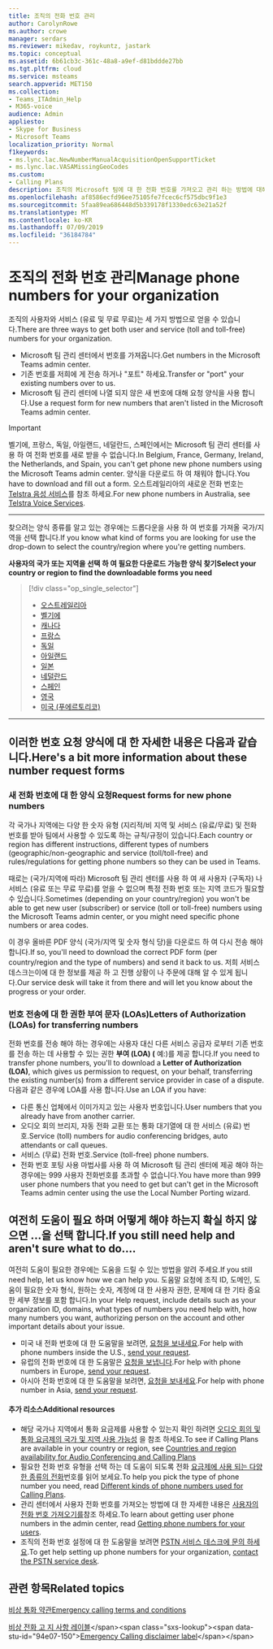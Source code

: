 ```yaml
---
title: 조직의 전화 번호 관리
author: CarolynRowe
ms.author: crowe
manager: serdars
ms.reviewer: mikedav, roykuntz, jastark
ms.topic: conceptual
ms.assetid: 6b61cb3c-361c-48a8-a9ef-d81bddde27bb
ms.tgt.pltfrm: cloud
ms.service: msteams
search.appverid: MET150
ms.collection:
- Teams_ITAdmin_Help
- M365-voice
audience: Admin
appliesto:
- Skype for Business
- Microsoft Teams
localization_priority: Normal
f1keywords:
- ms.lync.lac.NewNumberManualAcquisitionOpenSupportTicket
- ms.lync.lac.VASAMissingGeoCodes
ms.custom:
- Calling Plans
description: 조직의 Microsoft 팀에 대 한 전화 번호를 가져오고 관리 하는 방법에 대해 알아봅니다.
ms.openlocfilehash: af8586ecfd96ee75105fe7fcec6cf575dbc9f1e3
ms.sourcegitcommit: 5faa89ea686448d5b339178f1330edc63e21a52f
ms.translationtype: MT
ms.contentlocale: ko-KR
ms.lasthandoff: 07/09/2019
ms.locfileid: "36184784"
---
```

# <a name="manage-phone-numbers-for-your-organization"></a><span data-ttu-id="94e07-103">조직의 전화 번호 관리</span><span class="sxs-lookup"><span data-stu-id="94e07-103">Manage phone numbers for your organization</span></span>

<span data-ttu-id="94e07-104">조직의 사용자와 서비스 (유료 및 무료 무료)는 세 가지 방법으로 얻을 수 있습니다.</span><span class="sxs-lookup"><span data-stu-id="94e07-104">There are three ways to get both user and service (toll and toll-free) numbers for your organization.</span></span>
- <span data-ttu-id="94e07-105">Microsoft 팀 관리 센터에서 번호를 가져옵니다.</span><span class="sxs-lookup"><span data-stu-id="94e07-105">Get numbers in the Microsoft Teams admin center.</span></span>
- <span data-ttu-id="94e07-106">기존 번호를 저희에 게 전송 하거나 "포트" 하세요.</span><span class="sxs-lookup"><span data-stu-id="94e07-106">Transfer or "port" your existing numbers over to us.</span></span>
- <span data-ttu-id="94e07-107">Microsoft 팀 관리 센터에 나열 되지 않은 새 번호에 대해 요청 양식을 사용 합니다.</span><span class="sxs-lookup"><span data-stu-id="94e07-107">Use a request form for new numbers that aren't listed in the Microsoft Teams admin center.</span></span>

> [!IMPORTANT]
> <span data-ttu-id="94e07-108">벨기에, 프랑스, 독일, 아일랜드, 네덜란드, 스페인에서는 Microsoft 팀 관리 센터를 사용 하 여 전화 번호를 새로 받을 수 없습니다.</span><span class="sxs-lookup"><span data-stu-id="94e07-108">In Belgium, France, Germany, Ireland, the Netherlands, and Spain, you can't get phone new phone numbers using the Microsoft Teams admin center.</span></span> <span data-ttu-id="94e07-109">양식을 다운로드 하 여 채워야 합니다.</span><span class="sxs-lookup"><span data-stu-id="94e07-109">You have to download and fill out a form.</span></span> <span data-ttu-id="94e07-110">오스트레일리아의 새로운 전화 번호는 [Telstra 음성 서비스](https://aka.ms/TelstraVoicePlan)를 참조 하세요.</span><span class="sxs-lookup"><span data-stu-id="94e07-110">For new phone numbers in Australia, see [Telstra Voice Services](https://aka.ms/TelstraVoicePlan).</span></span>

***
<span data-ttu-id="94e07-111">찾으려는 양식 종류를 알고 있는 경우에는 드롭다운을 사용 하 여 번호를 가져올 국가/지역을 선택 합니다.</span><span class="sxs-lookup"><span data-stu-id="94e07-111">If you know what kind of forms you are looking for use the drop-down to select the country/region where you're getting numbers.</span></span>

<span data-ttu-id="94e07-112">**사용자의 국가 또는 지역을 선택 하 여 필요한 다운로드 가능한 양식 찾기**</span><span class="sxs-lookup"><span data-stu-id="94e07-112">**Select your country or region to find the downloadable forms you need**</span></span>
> [!div class="op_single_selector"]
> - [오스트레일리아](phone-number-management-for-australia.md)
> - [벨기에](phone-number-management-for-belgium.md)
> - [캐나다](phone-number-management-for-canada.md)
> - [프랑스](phone-number-management-for-france.md)
> - [독일](phone-number-management-for-germany.md)
> - [아일랜드](phone-number-management-for-ireland.md)
> - [일본](phone-number-management-for-japan.md)
> - [네덜란드](phone-number-management-for-the-netherlands.md)
> - [스페인](phone-number-management-for-spain.md)
> - [영국](phone-number-management-for-the-u-k.md)
> - [미국 (푸에르토리코)](phone-number-management-for-the-u-s.md)

***
## <a name="heres-a-bit-more-information-about-these-number-request-forms"></a><span data-ttu-id="94e07-124">이러한 번호 요청 양식에 대 한 자세한 내용은 다음과 같습니다.</span><span class="sxs-lookup"><span data-stu-id="94e07-124">Here's a bit more information about these number request forms</span></span>

### <a name="request-forms-for-new-phone-numbers"></a><span data-ttu-id="94e07-125">새 전화 번호에 대 한 양식 요청</span><span class="sxs-lookup"><span data-stu-id="94e07-125">Request forms for new phone numbers</span></span>

<span data-ttu-id="94e07-126">각 국가나 지역에는 다양 한 숫자 유형 (지리적/비 지역 및 서비스 (유료/무료) 및 전화 번호를 받아 팀에서 사용할 수 있도록 하는 규칙/규정이 있습니다.</span><span class="sxs-lookup"><span data-stu-id="94e07-126">Each country or region has different instructions, different types of numbers (geographic/non-geographic and service (toll/toll-free) and rules/regulations for getting phone numbers so they can be used in Teams.</span></span>

<span data-ttu-id="94e07-127">때로는 (국가/지역에 따라) Microsoft 팀 관리 센터를 사용 하 여 새 사용자 (구독자) 나 서비스 (유료 또는 무료 무료)를 얻을 수 없으며 특정 전화 번호 또는 지역 코드가 필요할 수 있습니다.</span><span class="sxs-lookup"><span data-stu-id="94e07-127">Sometimes (depending on your country/region) you won't be able to get new user (subscriber) or service (toll or toll-free) numbers using the Microsoft Teams admin center, or you might need specific phone numbers or area codes.</span></span>

<span data-ttu-id="94e07-128">이 경우 올바른 PDF 양식 (국가/지역 및 숫자 형식 당)을 다운로드 하 여 다시 전송 해야 합니다.</span><span class="sxs-lookup"><span data-stu-id="94e07-128">If so, you'll need to download the correct PDF form (per country/region and the type of numbers) and send it back to us.</span></span> <span data-ttu-id="94e07-129">저희 서비스 데스크는이에 대 한 정보를 제공 하 고 진행 상황이 나 주문에 대해 알 수 있게 됩니다.</span><span class="sxs-lookup"><span data-stu-id="94e07-129">Our service desk will take it from there and will let you know about the progress or your order.</span></span>

### <a name="letters-of-authorization-loas-for-transferring-numbers"></a><span data-ttu-id="94e07-130">번호 전송에 대 한 권한 부여 문자 (LOAs)</span><span class="sxs-lookup"><span data-stu-id="94e07-130">Letters of Authorization (LOAs) for transferring numbers</span></span>

<span data-ttu-id="94e07-131">전화 번호를 전송 해야 하는 경우에는 사용자 대신 다른 서비스 공급자 로부터 기존 번호를 전송 하는 데 사용할 수 있는 권한 **부여 (LOA) (** 예:)를 제공 합니다.</span><span class="sxs-lookup"><span data-stu-id="94e07-131">If you need to transfer phone numbers, you'll to download a **Letter of Authorization (LOA)**, which gives us permission to request, on your behalf, transferring the existing number(s) from a different service provider in case of a dispute.</span></span> <span data-ttu-id="94e07-132">다음과 같은 경우에 LOA를 사용 합니다.</span><span class="sxs-lookup"><span data-stu-id="94e07-132">Use an LOA if you have:</span></span>
- <span data-ttu-id="94e07-133">다른 통신 업체에서 이미가지고 있는 사용자 번호입니다.</span><span class="sxs-lookup"><span data-stu-id="94e07-133">User numbers that you already have from another carrier.</span></span>
- <span data-ttu-id="94e07-134">오디오 회의 브리지, 자동 전화 교환 또는 통화 대기열에 대 한 서비스 (유료) 번호.</span><span class="sxs-lookup"><span data-stu-id="94e07-134">Service (toll) numbers for audio conferencing bridges, auto attendants or call queues.</span></span>
- <span data-ttu-id="94e07-135">서비스 (무료) 전화 번호.</span><span class="sxs-lookup"><span data-stu-id="94e07-135">Service (toll-free) phone numbers.</span></span>
- <span data-ttu-id="94e07-136">전화 번호 포팅 사용 마법사를 사용 하 여 Microsoft 팀 관리 센터에 제공 해야 하는 경우에는 999 사용자 전화번호를 초과할 수 없습니다.</span><span class="sxs-lookup"><span data-stu-id="94e07-136">You have more than 999 user phone numbers that you need to get but can't get in the Microsoft Teams admin center using the use the Local Number Porting wizard.</span></span>

## <a name="if-you-still-need-help-and-arent-sure-what-to-do"></a><span data-ttu-id="94e07-137">여전히 도움이 필요 하며 어떻게 해야 하는지 확실 하지 않으면 ...을 선택 합니다.</span><span class="sxs-lookup"><span data-stu-id="94e07-137">If you still need help and aren't sure what to do....</span></span>

<span data-ttu-id="94e07-138">여전히 도움이 필요한 경우에는 도움을 드릴 수 있는 방법을 알려 주세요.</span><span class="sxs-lookup"><span data-stu-id="94e07-138">If you still need help, let us know how we can help you.</span></span> <span data-ttu-id="94e07-139">도움말 요청에 조직 ID, 도메인, 도움이 필요한 숫자 형식, 원하는 숫자, 계정에 대 한 사용자 권한, 문제에 대 한 기타 중요 한 세부 정보를 포함 합니다.</span><span class="sxs-lookup"><span data-stu-id="94e07-139">In your Help request, include details such as your organization ID, domains, what types of numbers you need help with, how many numbers you want, authorizing person on the account and other important details about your issue.</span></span>
- <span data-ttu-id="94e07-140">미국 내 전화 번호에 대 한 도움말을 보려면, [요청을 보내세요](mailto:ptn@microsoft.com).</span><span class="sxs-lookup"><span data-stu-id="94e07-140">For help with phone numbers inside the U.S., [send your request](mailto:ptn@microsoft.com).</span></span>
- <span data-ttu-id="94e07-141">유럽의 전화 번호에 대 한 도움말은 [요청을 보냅니다](mailto:ptneu@microsoft.com).</span><span class="sxs-lookup"><span data-stu-id="94e07-141">For help with phone numbers in Europe, [send your request](mailto:ptneu@microsoft.com).</span></span>
- <span data-ttu-id="94e07-142">아시아 전화 번호에 대 한 도움말을 보려면, [요청을 보내세요](mailto:ptnapac@microsoft.com).</span><span class="sxs-lookup"><span data-stu-id="94e07-142">For help with phone number in Asia, [send your request](mailto:ptnapac@microsoft.com).</span></span>

#### <a name="additional-resources"></a><span data-ttu-id="94e07-143">추가 리소스</span><span class="sxs-lookup"><span data-stu-id="94e07-143">Additional resources</span></span>

- <span data-ttu-id="94e07-144">해당 국가나 지역에서 통화 요금제를 사용할 수 있는지 확인 하려면 [오디오 회의 및 통화 요금제의 국가 및 지역 사용 가능성](../country-and-region-availability-for-audio-conferencing-and-calling-plans/country-and-region-availability-for-audio-conferencing-and-calling-plans.md) 을 참조 하세요.</span><span class="sxs-lookup"><span data-stu-id="94e07-144">To see if Calling Plans are available in your country or region, see [Countries and region availability for Audio Conferencing and Calling Plans](../country-and-region-availability-for-audio-conferencing-and-calling-plans/country-and-region-availability-for-audio-conferencing-and-calling-plans.md)</span></span>
- <span data-ttu-id="94e07-145">필요한 전화 번호 유형을 선택 하는 데 도움이 되도록 전화 [요금제에 사용 되는 다양 한 종류의 전화](../different-kinds-of-phone-numbers-used-for-calling-plans.md)번호를 읽어 보세요.</span><span class="sxs-lookup"><span data-stu-id="94e07-145">To help you pick the type of phone number you need, read [Different kinds of phone numbers used for Calling Plans](../different-kinds-of-phone-numbers-used-for-calling-plans.md).</span></span>
- <span data-ttu-id="94e07-146">관리 센터에서 사용자 전화 번호를 가져오는 방법에 대 한 자세한 내용은 [사용자의 전화 번호 가져오기를](/microsoftteams/getting-phone-numbers-for-your-users)참조 하세요.</span><span class="sxs-lookup"><span data-stu-id="94e07-146">To learn about getting user phone numbers in the admin center, read [Getting phone numbers for your users](/microsoftteams/getting-phone-numbers-for-your-users).</span></span>
- <span data-ttu-id="94e07-147">조직의 전화 번호 설정에 대 한 도움말을 보려면 [PSTN 서비스 데스크에 문의 하세요](contact-pstn-service-desk.md).</span><span class="sxs-lookup"><span data-stu-id="94e07-147">To get help setting up phone numbers for your organization, [contact the PSTN service desk](contact-pstn-service-desk.md).</span></span>
  
    
## <a name="related-topics"></a><span data-ttu-id="94e07-148">관련 항목</span><span class="sxs-lookup"><span data-stu-id="94e07-148">Related topics</span></span>

[<span data-ttu-id="94e07-149">비상 통화 약관</span><span class="sxs-lookup"><span data-stu-id="94e07-149">Emergency calling terms and conditions</span></span>](../emergency-calling-terms-and-conditions.md)

<span data-ttu-id="94e07-150">[비상 전화 고 지 사항 레이블](https://github.com/MicrosoftDocs/OfficeDocs-SkypeForBusiness/blob/live/Teams/downloads/emergency-calling/emergency-calling-label-(en-us)-(v.1.0).zip?raw=true)</span><span class="sxs-lookup"><span data-stu-id="94e07-150">[Emergency Calling disclaimer label](https://github.com/MicrosoftDocs/OfficeDocs-SkypeForBusiness/blob/live/Teams/downloads/emergency-calling/emergency-calling-label-(en-us)-(v.1.0).zip?raw=true)</span></span> 
